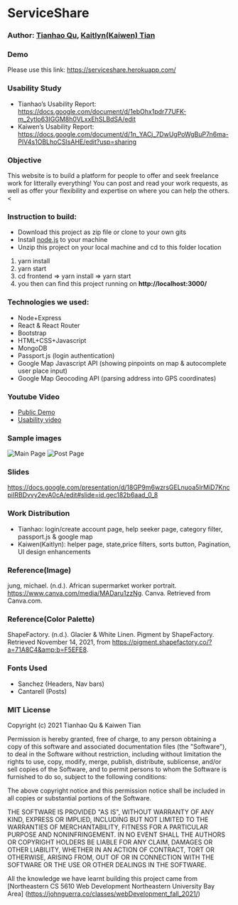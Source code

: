 # ServiceShare

### Author: [Tianhao Qu](https://thq12345.github.io/PersonalHomepage/), [Kaitlyn(Kaiwen) Tian](https://kaitlyntian.github.io/homepage)

### Demo

Please use this link:
https://serviceshare.herokuapp.com/

### Usability Study

- Tianhao’s Usability Report: https://docs.google.com/document/d/1ebOhx1pdr77UFK-m_2ytlo63IGGM8h0VLxxEhSLBdSA/edit
- Kaiwen’s Usability Report: https://docs.google.com/document/d/1n_YACj_7DwUgPoWgBuP7n6ma-PlV4s1OBLhoCSIsAHE/edit?usp=sharing

### Objective

This website is to build a platform for people to offer and seek freelance work for litterally everything! You can post
and read your work requests, as well as offer your flexibility and expertise on where you can help the others. <

### Instruction to build:

- Download this project as zip file or clone to your own gits
- Install [node.js](https://nodejs.org/en/) to your machine
- Unzip this project on your local machine and cd to this folder location

1. yarn install
2. yarn start
3. cd frontend => yarn install => yarn start
4. you then can find this project running on **http://localhost:3000/**

### Technologies we used:

- Node+Express
- React & React Router
- Bootstrap
- HTML+CSS+Javascript
- MongoDB
- Passport.js (login authentication)
- Google Map Javascript API (showing pinpoints on map & autocomplete user place input)
- Google Map Geocoding API (parsing address into GPS coordinates)

### Youtube Video

- [Public Demo](https://www.youtube.com/watch?v=HAtCUqL9GaA&ab_channel=kaitlyntian)
- [Usability video](https://www.youtube.com/watch?v=Kwz_Eq5FnAI&ab_channel=kaitlyntian)

### Sample images

![Main Page](https://github.com/thq12345/Project3/blob/default/frontend/src/images/frontpage.PNG?raw=true)
![Post Page](https://github.com/thq12345/Project3/blob/default/frontend/src/images/postPage.PNG?raw=true)

### Slides

https://docs.google.com/presentation/d/18GP9m6wzrsGELnuoa5IrMiD7KncpiIRBDvvy2evA0cA/edit#slide=id.gec182b6aad_0_8

### Work Distribution

- Tianhao: login/create account page, help seeker page, category filter, passport.js & google map
- Kaiwen(Kaitlyn): helper page, state,price filters, sorts button, Pagination, UI design enhancements

### Reference(Image)

jung, michael. (n.d.). African supermarket worker portrait. https://www.canva.com/media/MADaru1zzNg. Canva. Retrieved from Canva.com.

### Reference(Color Palette)

ShapeFactory. (n.d.). Glacier &amp; White Linen. Pigment by ShapeFactory. Retrieved November 14, 2021, from https://pigment.shapefactory.co/?a=71A8C4&amp;b=F5EFE8.

### Fonts Used

- Sanchez (Headers, Nav bars)
- Cantarell (Posts)

### MIT License

Copyright (c) 2021 Tianhao Qu & Kaiwen Tian

Permission is hereby granted, free of charge, to any person obtaining a copy of this software and associated
documentation files (the "Software"), to deal in the Software without restriction, including without limitation the
rights to use, copy, modify, merge, publish, distribute, sublicense, and/or sell copies of the Software, and to permit
persons to whom the Software is furnished to do so, subject to the following conditions:

The above copyright notice and this permission notice shall be included in all copies or substantial portions of the
Software.

THE SOFTWARE IS PROVIDED "AS IS", WITHOUT WARRANTY OF ANY KIND, EXPRESS OR IMPLIED, INCLUDING BUT NOT LIMITED TO THE
WARRANTIES OF MERCHANTABILITY, FITNESS FOR A PARTICULAR PURPOSE AND NONINFRINGEMENT. IN NO EVENT SHALL THE AUTHORS OR
COPYRIGHT HOLDERS BE LIABLE FOR ANY CLAIM, DAMAGES OR OTHER LIABILITY, WHETHER IN AN ACTION OF CONTRACT, TORT OR
OTHERWISE, ARISING FROM, OUT OF OR IN CONNECTION WITH THE SOFTWARE OR THE USE OR OTHER DEALINGS IN THE SOFTWARE.

All the knowledge we have learnt building this project came
from [Northeastern CS 5610 Web Development Northeastern University Bay Area] (https://johnguerra.co/classes/webDevelopment_fall_2021/)
